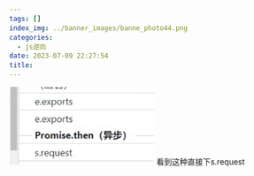 ```yaml
---
tags: []
index_img: ../banner_images/banne_photo44.png
categories:
  - js逆向
date: 2023-07-09 22:27:54
title:
---
```


![](../../images/Pasted%20image%2020230709222759.png)
看到这种直接下s.request
